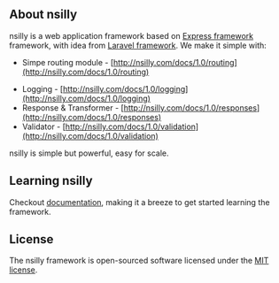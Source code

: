 ## About nsilly

nsilly is a web application framework based on [Express framework](https://expressjs.com/) framework, with idea from [Laravel framework](https://nsilly.com). We make it simple with:

- Simpe routing module - [http://nsilly.com/docs/1.0/routing](http://nsilly.com/docs/1.0/routing)
<!-- - Dependency injection - [https://docs.nsilly.com/container](https://docs.nsilly.com/container) -->
<!-- - Database ORM - [https://docs.nsilly.com/eloquent](https://docs.nsilly.com/eloquent) -->
<!-- - Schema migrations - [https://docs.nsilly.com/migrations](https://docs.nsilly.com/migrations) -->
<!-- - Command line tool - [https://docs.nsilly.com/command](https://docs.nsilly.com/command) -->
- Logging - [http://nsilly.com/docs/1.0/logging](http://nsilly.com/docs/1.0/logging)
- Response & Transformer - [http://nsilly.com/docs/1.0/responses](http://nsilly.com/docs/1.0/responses)
- Validator - [http://nsilly.com/docs/1.0/validation](http://nsilly.com/docs/1.0/validation)

nsilly is simple but powerful, easy for scale.

## Learning nsilly

Checkout [documentation](http://nsilly.com/docs), making it a breeze to get started learning the framework.

## License

The nsilly framework is open-sourced software licensed under the [MIT license](https://opensource.org/licenses/MIT).
